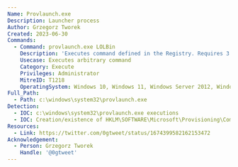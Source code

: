 ```yaml
---
Name: Provlaunch.exe
Description: Launcher process
Author: Grzegorz Tworek
Created: 2023-06-30
Commands:
  - Command: provlaunch.exe LOLBin
    Description: 'Executes command defined in the Registry. Requires 3 levels of the key structure containing some keywords. Such keys may be created with two reg.exe commands, e.g. "reg.exe add HKLM\SOFTWARE\Microsoft\Provisioning\Commands\LOLBin\dummy1 /v altitude /t REG_DWORD /d 0" and "reg add HKLM\SOFTWARE\Microsoft\Provisioning\Commands\LOLBin\dummy1\dummy2 /v Commandline /d calc.exe". Registry keys are deleted after successful execution.'
    Usecase: Executes arbitrary command
    Category: Execute
    Privileges: Administrator
    MitreID: T1218
    OperatingSystem: Windows 10, Windows 11, Windows Server 2012, Windows Server 2016, Windows Server 2019, Windows Server 2022
Full_Path:
  - Path: c:\windows\system32\provlaunch.exe
Detection:
  - IOC: c:\windows\system32\provlaunch.exe executions
  - IOC: Creation/existence of HKLM\SOFTWARE\Microsoft\Provisioning\Commands subkeys
Resources:
  - Link: https://twitter.com/0gtweet/status/1674399582162153472
Acknowledgement:
  - Person: Grzegorz Tworek
    Handle: '@0gtweet'
---
```

